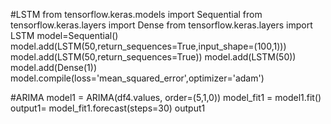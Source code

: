 #LSTM 
from tensorflow.keras.models import Sequential
from tensorflow.keras.layers import Dense
from tensorflow.keras.layers import LSTM
model=Sequential()
model.add(LSTM(50,return_sequences=True,input_shape=(100,1)))
model.add(LSTM(50,return_sequences=True))
model.add(LSTM(50))
model.add(Dense(1))
model.compile(loss='mean_squared_error',optimizer='adam')

#ARIMA
model1 = ARIMA(df4.values, order=(5,1,0))
model_fit1 = model1.fit()
output1= model_fit1.forecast(steps=30)
output1
